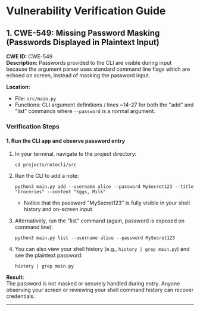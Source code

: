 
# Vulnerability Verification Guide

## 1. CWE-549: Missing Password Masking (Passwords Displayed in Plaintext Input)

**CWE ID:** CWE-549  
**Description:** Passwords provided to the CLI are visible during input because the argument parser uses standard command line flags which are echoed on screen, instead of masking the password input.

**Location:**  
- File: `src/main.py`  
- Functions: CLI argument definitions / lines ~14-27 for both the "add" and "list" commands where `--password` is a normal argument.

### Verification Steps

#### 1. Run the CLI app and observe password entry

1. In your terminal, navigate to the project directory:

   ```
   cd projects/notecli/src
   ```

2. Run the CLI to add a note:

   ```
   python3 main.py add --username alice --password MySecret123 --title "Groceries" --content "Eggs, Milk"
   ```

   - Notice that the password "MySecret123" is fully visible in your shell history and on-screen input.

3. Alternatively, run the "list" command (again, password is exposed on command line):

   ```
   python3 main.py list --username alice --password MySecret123
   ```

4. You can also view your shell history (e.g., `history | grep main.py`) and see the plaintext password:

   ```
   history | grep main.py
   ```

**Result:**  
The password is not masked or securely handled during entry. Anyone observing your screen or reviewing your shell command history can recover credentials.

---
